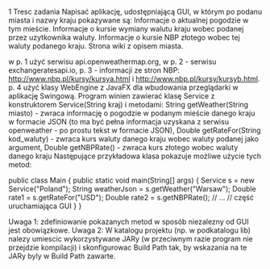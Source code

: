 1 Tresc zadania
Napisać aplikację, udostępniającą GUI, w którym po podanu miasta i nazwy kraju pokazywane są:
Informacje o aktualnej pogodzie w tym mieście. Informacje o kursie wymiany walutu kraju wobec podanej przez uzytkownika waluty. Informacje o kursie NBP złotego wobec tej waluty podanego kraju. Strona wiki z opisem miasta.

w p. 1 użyć serwisu api.openweathermap.org,
w p. 2 - serwisu exchangeratesapi.io,
p. 3 - informacji ze stron NBP: http://www.nbp.pl/kursy/kursya.html i http://www.nbp.pl/kursy/kursyb.html.
p. 4 użyć klasy WebEngine z JavaFX dla wbudowania przeglądarki w aplikację Swingową.
Program winien zawierać klasę Service z konstruktorem Service(String kraj) i metodami:
String getWeather(String miasto) - zwraca informację o pogodzie w podanym mieście danego kraju w formacie JSON (to ma być pełna informacja uzyskana z serwisu openweather - po prostu tekst w formacie JSON),
Double getRateFor(String kod_waluty) - zwraca kurs waluty danego kraju wobec waluty podanej jako argument,
Double getNBPRate() - zwraca kurs złotego wobec waluty danego kraju
Następujące przykładowa klasa pokazuje możliwe użycie tych metod:

public class Main {
	public static void main(String[] args) {
    Service s = new Service("Poland");
    String weatherJson = s.getWeather("Warsaw");
    Double rate1 = s.getRateFor("USD");
    Double rate2 = s.getNBPRate();
    // ...
    // część uruchamiająca GUI
  }
 }
 
Uwaga 1: zdefiniowanie pokazanych metod w sposób niezalezny od GUI jest obowiązkowe.
Uwaga 2: W katalogu projektu (np. w podkatalogu lib) nalezy umiescic wykorzystywane JARy (w przeciwnym razie program nie przejdzie kompilacji) i skonfigurowac Build Path tak, by wskazania na te JARy byly w Build Path zawarte.
